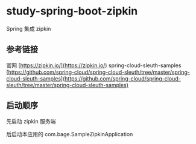# study-spring-boot-zipkin #
Spring 集成 zipkin


## 参考链接 ##
官网 [https://zipkin.io/](https://zipkin.io/)
spring-cloud-sleuth-samples [https://github.com/spring-cloud/spring-cloud-sleuth/tree/master/spring-cloud-sleuth-samples](https://github.com/spring-cloud/spring-cloud-sleuth/tree/master/spring-cloud-sleuth-samples)

## 启动顺序 ##

先启动 zipkin 服务端

后启动本应用的 com.bage.SampleZipkinApplication